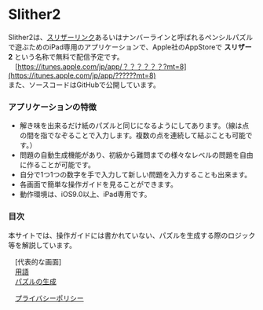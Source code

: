 # Slither2
Slither2は、[スリザーリンク](http://ja.wikipedia.org/wiki/スリザーリンク)あるいはナンバーラインと呼ばれるペンシルパズルで遊ぶためのiPad専用のアプリケーションで、Apple社のAppStoreで **スリザー2** という名称で無料で配信予定です。  
　[https://itunes.apple.com/jp/app/？？？？？？?mt=8](https://itunes.apple.com/jp/app/??????mt=8)  
また、ソースコードはGitHubで公開しています。

### アプリケーションの特徴 

* 解き味を出来るだけ紙のパズルと同じになるようにしてあります。（線は点の間を指でなぞることで入力します。複数の点を連続して結ぶことも可能です。）
* 問題の自動生成機能があり、初級から難問までの様々なレベルの問題を自由に作ることが可能です。
* 自分で1つ1つの数字を手で入力して新しい問題を入力することも出来ます。
* 各画面で簡単な操作ガイドを見ることができます。
* 動作環境は、iOS9.0以上、iPad専用です。

### 目次

本サイトでは、操作ガイドには書かれていない、パズルを生成する際のロジック等を解説しています。

　[代表的な画面]  
　[用語](./terms.html)  
　[パズルの生成](./generation.html)

　[プライバシーポリシー](./privacy.html)

